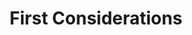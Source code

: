 ---
layout: "redirect"
redirect: "/docs/first-considerations/what-is.html"
title: "First Considerations"
order: 1
alwaysActive: true
---